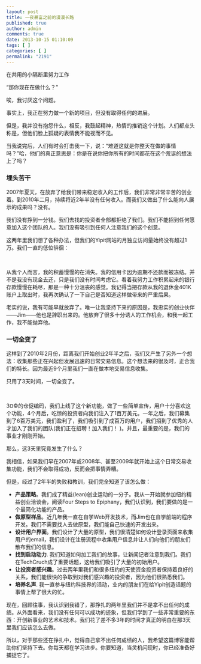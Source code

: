 ```yaml
---
layout: post
title: 一夜暴富之前的漫漫长路
published: true
author: admin
comments: true
date: 2013-10-15 01:10:09
tags: [ ]
categories: [ ]
permalink: "2191"
---
```

在共用的小隔断里努力工作

“那你现在在做什么？”

唉，我讨厌这个问题。

事实上，我正在努力做一个新的项目，但没有取得任何的进展。

但是，我并没有抱怨什么，相反，我鼓起精神，热情的推销这个计划。人们都点头称是，但他们脸上狐疑的表情我不能视而不见。

当我说完后，人们有时会打击我一下，说：“难道这就是你整天在做的事情吗？”哈，他们的真正意思是：你是在说你把你所有的时间都花在这个荒诞的想法上了吗？

### 埋头苦干

2007年夏天，在放弃了给我们带来稳定收入的工作后，我们非常非常辛苦的创业着。到2010年二月，持续将近2年半没有任何收入。而我们又做出了什么能向人展示的成果吗？没有。

我们没有挣到一分钱。我们去找的投资者全部都拒绝了我们。我们不能招到任何愿意加入这个团队的人。我们没有吸引到任何人注意我们的这个创意。

这两年里我们想了各种办法，但我们的Yipit网站的月独立访问量始终没有超过1万。我们一直的低位徘徊：

&nbsp;

从我个人而言，我的积蓄慢慢的在消失。我的信用卡因为逾期不还款而被冻结。并不是我没有现金去还，只是我们没有时间考虑它。看着我努力工作积累起来的银行存款慢慢在耗尽，那是一种十分沮丧的感觉。我记得当把存款从我的退休金401K账户上取出时，我再次确认了一下自己是否知道这样做带来的严重后果。

老实的说，我有可能早就放弃了。唯一让我坚持下来的原因是，我忠实的创业伙伴——Jim——他也是辞职出来的。他放弃了很多十分诱人的工作机会，和我一起工作，我不能抛弃他。

### 一切全变了

这样到了2010年2月份，距离我们开始创业2年半之后，我们又产生了另外一个想法：收集那些正在兴起但发展迅速的日常交易信息。这个想法来的很及时，正合我们的特长。因为最近9个月里我们一直在做本地交易信息收集。

只用了3天时间，一切全变了。

&nbsp;

3¤©的仓促编码，我们上线了这个新功能，做了一些简单宣传，用户十分喜欢这个功能，4个月后，吃惊的投资者向我们注入了1百万美元。一年之后，我们募集到了6百万美元，我们盈利了，我们吸引到了成百万的用户，我们招到了优秀的人才加入了我们的团队(我们正在招聘！加入我们！ )。并且，最重要的是，我们的事业才刚刚开始。

那么，这3天里究竟发生了什么？

我相信，如果我们早在2007年或2008年、甚至2009年就开始上这个日常交易收集功能，我们不会取得成功，反而会把事情弄糟。

但是，经过了2年半的失败和教训，我们完全知道了该怎么做：

  * **产品策略**。我们成了精益(lean)创业运动的一分子。我从一开始就参加纽约精益创业洽谈会，阅读Four Steps to Epiphany，我们认识到，我们要做的是一个最简化功能的产品。
  * **做原型样品**。近几年我一直在自学Web开发技术，而Jim也在自学前端的程序开发。我们不需要找人去做原型，我们能自己快速的开发出来。
  * **设计用户界面**。我们设计了大量的原型，我们很清楚如何设计登录页面来收集用户的email，我们设计在注册流程中收集用户信息并让人们向他们的朋友们散布我们的信息。
  * **找到启动动力**. 我们知道如何加工我们的故事，让新闻记者注意到我们。我们在TechCruch成了重要话题，这给我们吸引了大量的初始用户。
  * **让投资者感兴趣**。过去两年里我们和很多纽约的天使资金投资者保持着良好的关系，我们能很快的争取到对我们感兴趣的投资者，因为他们很熟悉我们。
  * **培养名声**. 我一直参与纽约科技界的活动，业内的朋友们在给Yipit创造话题的事情上帮了很大的忙。

现在，回顾往事，我认识到我错了，那挣扎的两年里我们并不是拿不出任何的成绩。从外面看来，我们没有任何可以成功的迹象，但我们学到了一些非常重要的东西：开创新事业的艺术和技术。我们花了差不多3年的时间才真正的明白在那3天里我们应该怎么去做。

所以，对于那些还在挣扎中，觉得自己拿不出任何成绩的人，我希望这篇博客能帮助你们坚持下去。你每天都在学习进步。你要知道，当灵机闪现时，你已经准备好捕捉它了。